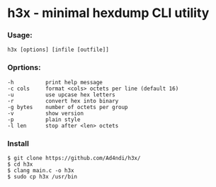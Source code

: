 # h3x - minimal hexdump CLI utility

### Usage:
```
h3x [options] [infile [outfile]]
```

### Oprtions:
```
-h          print help message
-c cols     format <cols> octets per line (default 16)
-u          use upcase hex letters
-r          convert hex into binary
-g bytes    number of octets per group
-v          show version
-p          plain style
-l len      stop after <len> octets
```

### Install
```
$ git clone https://github.com/Ad4ndi/h3x/
$ cd h3x
$ clang main.c -o h3x
$ sudo cp h3x /usr/bin
```
